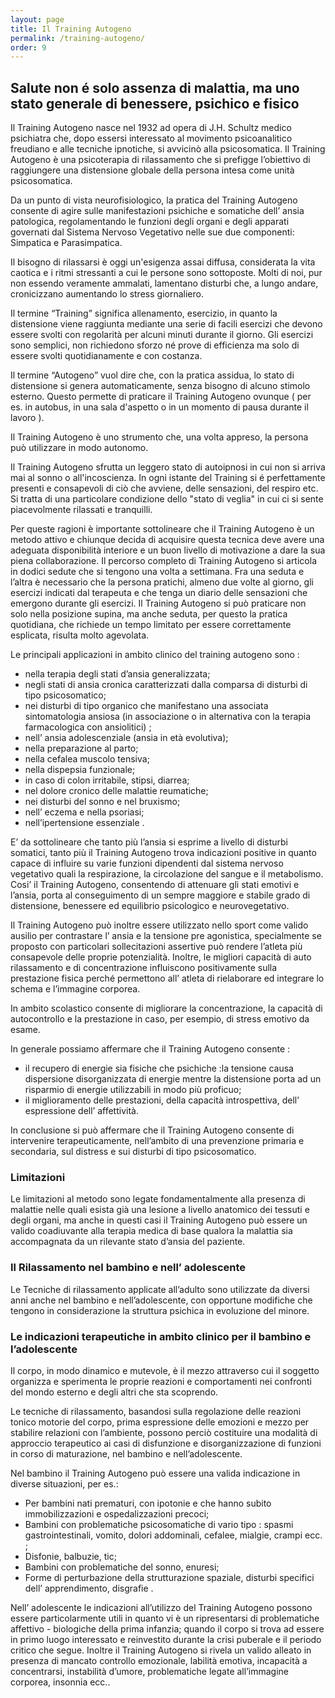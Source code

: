 ```yaml
---
layout: page
title: Il Training Autogeno
permalink: /training-autogeno/
order: 9
--- 
```


## Salute non é solo assenza di malattia, ma uno stato generale di benessere, psichico e fisico

Il Training Autogeno  nasce nel 1932 ad opera di J.H. Schultz  medico psichiatra che, dopo essersi interessato al movimento psicoanalitico freudiano e alle tecniche ipnotiche, si avvicinò alla psicosomatica. Il Training Autogeno è una psicoterapia di rilassamento che si prefigge l’obiettivo di raggiungere una distensione globale della persona intesa come unità psicosomatica.

Da un punto di vista neurofisiologico, la pratica del  Training Autogeno consente di agire sulle manifestazioni psichiche e somatiche dell’ ansia patologica, regolamentando le funzioni degli organi e degli apparati governati dal Sistema Nervoso Vegetativo nelle sue due componenti: Simpatica e Parasimpatica.

Il bisogno di rilassarsi è oggi un'esigenza assai diffusa, considerata la vita caotica e i ritmi stressanti a cui le persone sono sottoposte. Molti di noi, pur non essendo veramente ammalati, lamentano disturbi che, a lungo andare, cronicizzano aumentando lo stress giornaliero.

Il termine “Training” significa allenamento, esercizio, in quanto la distensione viene raggiunta mediante una serie di facili esercizi che devono essere svolti con regolarità per alcuni minuti durante il giorno. Gli esercizi sono semplici, non richiedono sforzo né prove di efficienza ma solo di essere svolti quotidianamente e con costanza.

Il termine “Autogeno” vuol dire che, con la pratica assidua, lo stato di distensione si genera  automaticamente, senza bisogno di alcuno stimolo esterno. Questo permette di praticare il Training Autogeno ovunque ( per es. in autobus, in una sala d'aspetto o in un momento di pausa durante il lavoro ).

Il Training Autogeno è uno strumento che, una volta appreso, la persona può utilizzare in modo autonomo.

Il Training Autogeno sfrutta un leggero stato di autoipnosi in cui non si arriva mai al sonno o all'incoscienza. In ogni istante del Training si é perfettamente presenti e consapevoli di ciò che avviene, delle sensazioni, del respiro etc. Si tratta di una particolare condizione dello "stato di veglia" in cui ci si sente piacevolmente rilassati e tranquilli.

Per queste ragioni è importante sottolineare che il Training Autogeno è un metodo attivo e  chiunque decida di acquisire questa tecnica deve avere una adeguata disponibilità interiore e un buon livello di motivazione a dare la sua piena collaborazione. Il percorso completo di Training Autogeno si articola in dodici sedute che si tengono una volta a settimana. Fra una seduta e l’altra è necessario che la persona pratichi, almeno due volte al giorno, gli esercizi indicati dal terapeuta e che tenga un diario delle sensazioni che emergono durante gli esercizi. Il Training Autogeno si può praticare non solo nella posizione supina, ma anche seduta, per questo la pratica quotidiana, che richiede un tempo limitato per essere correttamente esplicata, risulta molto agevolata.

Le principali applicazioni in ambito clinico del training autogeno sono : 

* nella terapia degli stati d’ansia generalizzata;
* negli stati di ansia cronica caratterizzati dalla comparsa di disturbi di tipo psicosomatico;
* nei disturbi di tipo organico che manifestano una associata sintomatologia ansiosa (in associazione o in alternativa con la terapia farmacologica con ansiolitici) ;
* nell’ ansia adolescenziale (ansia in età evolutiva);
* nella preparazione al parto;
* nella cefalea muscolo tensiva;
* nella dispepsia funzionale;
* in caso di colon irritabile, stipsi, diarrea;
* nel dolore cronico delle malattie reumatiche;
* nei disturbi del sonno e nel bruxismo;
* nell’ eczema e nella psoriasi; 
* nell’ipertensione essenziale .

E’ da sottolineare che tanto più l’ansia si esprime a livello di disturbi somatici, tanto più  il Training Autogeno trova indicazioni positive in quanto capace di influire su varie funzioni dipendenti dal sistema nervoso vegetativo quali la respirazione, la circolazione del sangue e il metabolismo. Cosi’ il Training Autogeno, consentendo di attenuare gli stati emotivi e l’ansia, porta al conseguimento di un sempre maggiore e stabile grado di distensione, benessere ed equilibrio psicologico e neurovegetativo.

Il Training Autogeno può inoltre essere utilizzato nello sport come valido ausilio per contrastare l’ ansia e la tensione pre agonistica, specialmente se proposto con particolari sollecitazioni assertive può rendere l’atleta più consapevole delle proprie potenzialità. Inoltre, le migliori capacità di auto rilassamento e di concentrazione influiscono positivamente sulla prestazione fisica perché permettono all’ atleta di rielaborare ed integrare lo schema e l’immagine corporea.

In ambito scolastico consente di migliorare la concentrazione, la capacità di autocontrollo e la prestazione in caso, per esempio, di stress emotivo da esame.

In generale possiamo affermare che  il Training Autogeno consente  : 

* il recupero di energie sia fisiche che psichiche :la tensione causa dispersione disorganizzata di energie mentre la distensione porta ad un risparmio di energie utilizzabili in modo più proficuo;
*  il miglioramento delle prestazioni, della capacità introspettiva, dell’ espressione dell’ affettività.

In conclusione si può affermare che il Training Autogeno consente di intervenire terapeuticamente, nell’ambito di una prevenzione primaria e secondaria, sul distress e sui disturbi di tipo psicosomatico.   

### Limitazioni

Le limitazioni al metodo sono legate fondamentalmente alla presenza di malattie nelle quali esista già una lesione a livello anatomico dei tessuti e degli organi, ma anche in questi casi il Training Autogeno può essere un valido coadiuvante alla terapia medica di base qualora la malattia sia accompagnata da un rilevante stato d’ansia del paziente.

### Il Rilassamento nel bambino e nell’ adolescente

Le Tecniche di rilassamento applicate all’adulto sono utilizzate da diversi anni anche nel bambino e nell’adolescente, con opportune modifiche che tengono in considerazione la struttura psichica in evoluzione del minore.

### Le indicazioni terapeutiche in ambito clinico per il bambino e l’adolescente

Il corpo, in modo dinamico e mutevole, è il mezzo attraverso cui il soggetto organizza e sperimenta le proprie reazioni e comportamenti nei confronti del mondo esterno e degli altri che sta scoprendo. 

Le tecniche di rilassamento, basandosi sulla regolazione delle reazioni tonico motorie del corpo, prima espressione delle emozioni e mezzo per stabilire relazioni con l’ambiente, possono perciò costituire una modalità di approccio terapeutico ai casi di disfunzione e disorganizzazione di funzioni in corso di maturazione, nel bambino e nell’adolescente.

Nel bambino il Training Autogeno può essere una valida indicazione in diverse situazioni, per es.:

* Per bambini nati prematuri, con ipotonie e che hanno subito immobilizzazioni e ospedalizzazioni precoci;
* Bambini con problematiche psicosomatiche di vario tipo : spasmi gastrointestinali, vomito, dolori addominali, cefalee, mialgie, crampi ecc. ; 
* Disfonie, balbuzie, tic;
* Bambini con problematiche del sonno, enuresi; 
* Forme di perturbazione della strutturazione spaziale, disturbi specifici dell’ apprendimento, disgrafie .

Nell’ adolescente le indicazioni all’utilizzo del Training Autogeno possono essere particolarmente utili in quanto vi è un ripresentarsi di problematiche affettivo - biologiche della prima infanzia; quando il corpo si trova ad essere in primo luogo interessato e reinvestito durante la crisi puberale e il periodo critico che segue. Inoltre il Training Autogeno si rivela un valido alleato in presenza di  mancato controllo emozionale, labilità emotiva, incapacità a concentrarsi, instabilità d’umore, problematiche legate all’immagine corporea, insonnia ecc.. 


